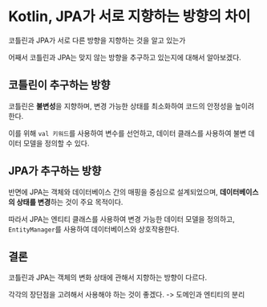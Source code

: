 # Kotlin, JPA가 서로 지향하는 방향의 차이

코틀린과 JPA가 서로 다른 방향을 지향하는 것을 알고 있는가 
  
어째서 코틀린과 JPA는 맞지 않는 방향을 추구하고 있는지에 대해서 알아보겠다.

## 코틀린이 추구하는 방향

코틀린은 **불변성**을 지향하며, 변경 가능한 상태를 최소화하여 코드의 안정성을 높이려 한다.
  
이를 위해 `val 키워드`를 사용하여 변수를 선언하고, 데이터 클래스를 사용하여 불변 데이터 모델을 정의할 수 있다.

## JPA가 추구하는 방향

반면에 JPA는 객체와 데이터베이스 간의 매핑을 중심으로 설계되었으며, **데이터베이스의 상태를 변경**하는 것이 주요 목적이다.
  
따라서 JPA는 엔티티 클래스를 사용하여 변경 가능한 데이터 모델을 정의하고, `EntityManager`를 사용하여 데이터베이스와 상호작용한다.

## 결론

코틀린과 JPA는 객체의 변화 상태에 관해서 지향하는 방향이 다르다.
  
각각의 장단점을 고려해서 사용해야 하는 것이 좋겠다. -> 도메인과 엔티티의 분리